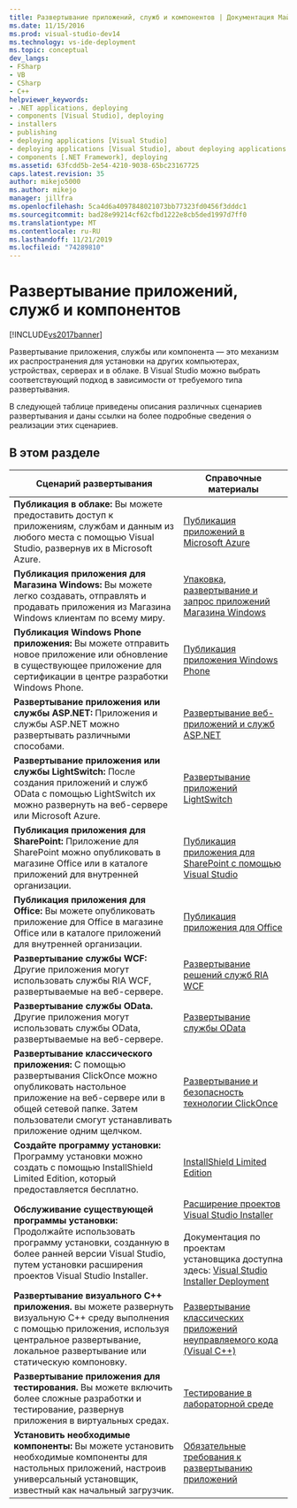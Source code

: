```yaml
---
title: Развертывание приложений, служб и компонентов | Документация Майкрософт
ms.date: 11/15/2016
ms.prod: visual-studio-dev14
ms.technology: vs-ide-deployment
ms.topic: conceptual
dev_langs:
- FSharp
- VB
- CSharp
- C++
helpviewer_keywords:
- .NET applications, deploying
- components [Visual Studio], deploying
- installers
- publishing
- deploying applications [Visual Studio]
- deploying applications [Visual Studio], about deploying applications
- components [.NET Framework], deploying
ms.assetid: 63fcdd5b-2e54-4210-9038-65bc23167725
caps.latest.revision: 35
author: mikejo5000
ms.author: mikejo
manager: jillfra
ms.openlocfilehash: 5ca4d6a4097848021073bb77323fd0456f3dddc1
ms.sourcegitcommit: bad28e99214cf62cfbd1222e8cb5ded1997d7ff0
ms.translationtype: MT
ms.contentlocale: ru-RU
ms.lasthandoff: 11/21/2019
ms.locfileid: "74289810"
---
```

# <a name="deploying-applications-services-and-components"></a>Развертывание приложений, служб и компонентов
[!INCLUDE[vs2017banner](../includes/vs2017banner.md)]

Развертывание приложения, службы или компонента — это механизм их распространения для установки на других компьютерах, устройствах, серверах и в облаке. В Visual Studio можно выбрать соответствующий подход в зависимости от требуемого типа развертывания.  
  
 В следующей таблице приведены описания различных сценариев развертывания и даны ссылки на более подробные сведения о реализации этих сценариев.  
  
## <a name="in-this-section"></a>В этом разделе  
  
|Сценарий развертывания|Справочные материалы|  
|-------------------------|------------------------|  
|**Публикация в облаке:** Вы можете предоставить доступ к приложениям, службам и данным из любого места с помощью Visual Studio, развернув их в Microsoft Azure.|[Публикация приложений в Microsoft Azure](/visualstudio/deployment/quickstart-deploy-to-azure)|  
|**Публикация приложения для Магазина Windows:** Вы можете легко создавать, отправлять и продавать приложения из Магазина Windows клиентам по всему миру.|[Упаковка, развертывание и запрос приложений Магазина Windows](https://msdn.microsoft.com/library/hh446593\(v=vs.85\).aspx)|  
|**Публикация Windows Phone приложения:** Вы можете отправить новое приложение или обновление в существующее приложение для сертификации в центре разработки Windows Phone.|[Публикация приложения Windows Phone](https://developer.microsoft.com/)|  
|**Развертывание приложения или службы ASP.NET:** Приложения и службы ASP.NET можно развертывать различными способами.|[Развертывание веб-приложений и служб ASP.NET](https://docs.microsoft.com/aspnet/mvc/overview/deployment/)|  
|**Развертывание приложения или службы LightSwitch:** После создания приложений и служб OData с помощью LightSwitch их можно развернуть на веб-сервере или Microsoft Azure.|[Развертывание приложений LightSwitch](https://msdn.microsoft.com/library/4818d933-295c-4ecc-9148-7ad9ca28dcdb)|  
|**Публикация приложения для SharePoint:** Приложение для SharePoint можно опубликовать в магазине Office или в каталоге приложений для внутренней организации.|[Публикация приложения для SharePoint с помощью Visual Studio](https://msdn.microsoft.com/library/office/jj220044\(v=office.15\).aspx)|  
|**Публикация приложения для Office:** Вы можете опубликовать приложение для Office в магазине Office или в каталоге приложений для внутренней организации.|[Публикация приложения для Office](https://msdn.microsoft.com/library/office/fp123515.aspx)|  
|**Развертывание службы WCF:** Другие приложения могут использовать службы RIA WCF, развертываемые на веб-сервере.|[Развертывание решений служб RIA WCF](https://msdn.microsoft.com/library/ff426912\(v=vs.91\).aspx)|  
|**Развертывание службы OData.** Другие приложения могут использовать службы OData, развертываемые на веб-сервере.|[Развертывание службы OData](https://msdn.microsoft.com/library/hh973447.aspx)|  
|**Развертывание классического приложения:** С помощью развертывания ClickOnce можно опубликовать настольное приложение на веб-сервере или в общей сетевой папке. Затем пользователи смогут устанавливать приложение одним щелчком.|[Развертывание и безопасность технологии ClickOnce](../deployment/clickonce-security-and-deployment.md)|  
|**Создайте программу установки:** Программу установки можно создать с помощью InstallShield Limited Edition, который предоставляется бесплатно.|[InstallShield Limited Edition](../deployment/installshield-limited-edition.md)|  
|**Обслуживание существующей программы установки:** Продолжайте использовать программу установки, созданную в более ранней версии Visual Studio, путем установки расширения проектов Visual Studio Installer.|[Расширение проектов Visual Studio Installer](https://devblogs.microsoft.com/visualstudio/visual-studio-installer-projects-extension/)<br /><br /> Документация по проектам установщика доступна здесь: [Visual Studio Installer Deployment](https://msdn.microsoft.com/library/2kt85ked\(v=vs.100\).aspx)|  
|**Развертывание визуального C++ приложения.** вы можете развернуть визуальную C++ среду выполнения с помощью приложения, используя центральное развертывание, локальное развертывание или статическую компоновку.|[Развертывание классических приложений неуправляемого кода (Visual C++)](/cpp/windows/deploying-native-desktop-applications-visual-cpp)|  
|**Развертывание приложения для тестирования.** Вы можете включить более сложные разработки и тестирование, развернув приложения в виртуальных средах.|[Тестирование в лабораторной среде](https://msdn.microsoft.com/library/14ba54c8-a158-4a6e-b00a-b00ae960feb8)|  
|**Установить необходимые компоненты:** Вы можете установить необходимые компоненты для настольных приложений, настроив универсальный установщик, известный как начальный загрузчик.|[Обязательные требования к развертыванию приложений](../deployment/application-deployment-prerequisites.md)|
